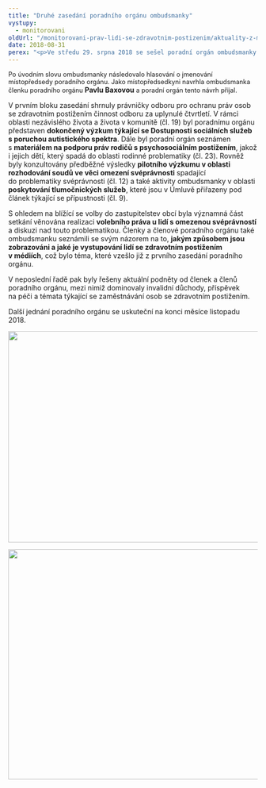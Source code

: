 ```yaml
---
title: "Druhé zasedání poradního orgánu ombudsmanky"
vystupy:
  - monitorovani
oldUrl: "/monitorovani-prav-lidi-se-zdravotnim-postizenim/aktuality-z-monitorovani/aktuality-z-monitorovani-2018/druhe-zasedani-poradniho-organu-ombudsmanky/"
date: 2018-08-31
perex: "<p>Ve středu 29. srpna 2018 se sešel poradní orgán ombudsmanky pro oblast ochrany práv osob se zdravotním postižením.</p>"
---
```


<!-- imported from the old website -->

<p><span style="font-size: 12.8px;">Po úvodním slovu ombudsmanky následovalo hlasování o jmenování místopředsedy poradního orgánu. Jako místopředsedkyni navrhla ombudsmanka členku poradního orgánu </span><b>Pavlu Baxovou</b><span style="font-size: 12.8px;"> a poradní orgán tento návrh přijal.</span></p> <p>V prvním bloku zasedání shrnuly právničky odboru pro ochranu práv osob se zdravotním postižením činnost odboru za uplynulé čtvrtletí. V rámci oblasti nezávislého života a života v komunitě (čl. 19) byl poradnímu orgánu představen <b>dokončený výzkum týkající se Dostupnosti sociálních služeb s poruchou autistického spektra</b>. Dále byl poradní orgán seznámen s <b>materiálem na podporu práv rodičů s psychosociálním postižením</b>, jakož i jejich dětí, který spadá do oblasti rodinné problematiky (čl. 23). Rovněž byly konzultovány předběžné výsledky <b>pilotního výzkumu v oblasti rozhodování soudů ve věci omezení svéprávnosti</b> spadající do problematiky svéprávnosti (čl. 12) a také aktivity ombudsmanky v oblasti <b>poskytování tlumočnických služeb</b>, které jsou v Úmluvě přiřazeny pod článek týkající se přípustnosti (čl. 9).</p> <p>S ohledem na blížící se volby do zastupitelstev obcí byla významná část setkání věnována realizaci <b>volebního práva u lidí s omezenou svéprávností</b> a diskuzi nad touto problematikou. Členky a členové poradního orgánu také ombudsmanku seznámili se svým názorem na to, <b>jakým způsobem jsou zobrazováni a jaké je vystupování lidí se zdravotním postižením v médiích</b>, což bylo téma, které vzešlo již z prvního zasedání poradního orgánu.</p> <p>V neposlední řadě pak byly řešeny aktuální podněty od členek a členů poradního orgánu, mezi nimiž dominovaly invalidní důchody, příspěvek na péči a témata týkající se zaměstnávání osob se zdravotním postižením.</p><p> Další jednání poradního orgánu se uskuteční na konci měsíce listopadu 2018.</p><p><img src="https://www.ochrance.cz/uploads/RTEmagicC_Poradni-organ-4.jpg.jpg" width="630" height="426" alt="" /></p><p><img src="https://www.ochrance.cz/uploads/RTEmagicC_Poradni-organ-3.jpg.jpg" width="630" height="464" alt="" /></p>
